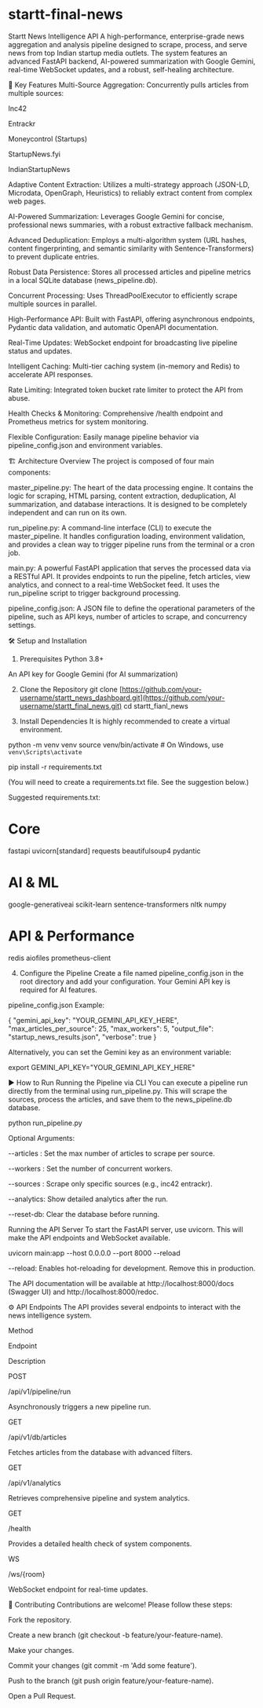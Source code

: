 # startt-final-news
Startt News Intelligence API
A high-performance, enterprise-grade news aggregation and analysis pipeline designed to scrape, process, and serve news from top Indian startup media outlets. The system features an advanced FastAPI backend, AI-powered summarization with Google Gemini, real-time WebSocket updates, and a robust, self-healing architecture.

🚀 Key Features
Multi-Source Aggregation: Concurrently pulls articles from multiple sources:

Inc42

Entrackr

Moneycontrol (Startups)

StartupNews.fyi

IndianStartupNews

Adaptive Content Extraction: Utilizes a multi-strategy approach (JSON-LD, Microdata, OpenGraph, Heuristics) to reliably extract content from complex web pages.

AI-Powered Summarization: Leverages Google Gemini for concise, professional news summaries, with a robust extractive fallback mechanism.

Advanced Deduplication: Employs a multi-algorithm system (URL hashes, content fingerprinting, and semantic similarity with Sentence-Transformers) to prevent duplicate entries.

Robust Data Persistence: Stores all processed articles and pipeline metrics in a local SQLite database (news_pipeline.db).

Concurrent Processing: Uses ThreadPoolExecutor to efficiently scrape multiple sources in parallel.

High-Performance API: Built with FastAPI, offering asynchronous endpoints, Pydantic data validation, and automatic OpenAPI documentation.

Real-Time Updates: WebSocket endpoint for broadcasting live pipeline status and updates.

Intelligent Caching: Multi-tier caching system (in-memory and Redis) to accelerate API responses.

Rate Limiting: Integrated token bucket rate limiter to protect the API from abuse.

Health Checks & Monitoring: Comprehensive /health endpoint and Prometheus metrics for system monitoring.

Flexible Configuration: Easily manage pipeline behavior via pipeline_config.json and environment variables.

🏗️ Architecture Overview
The project is composed of four main components:

master_pipeline.py: The heart of the data processing engine. It contains the logic for scraping, HTML parsing, content extraction, deduplication, AI summarization, and database interactions. It is designed to be completely independent and can run on its own.

run_pipeline.py: A command-line interface (CLI) to execute the master_pipeline. It handles configuration loading, environment validation, and provides a clean way to trigger pipeline runs from the terminal or a cron job.

main.py: A powerful FastAPI application that serves the processed data via a RESTful API. It provides endpoints to run the pipeline, fetch articles, view analytics, and connect to a real-time WebSocket feed. It uses the run_pipeline script to trigger background processing.

pipeline_config.json: A JSON file to define the operational parameters of the pipeline, such as API keys, number of articles to scrape, and concurrency settings.

🛠️ Setup and Installation
1. Prerequisites
Python 3.8+

An API key for Google Gemini (for AI summarization)

2. Clone the Repository
git clone [https://github.com/your-username/startt_news_dashboard.git](https://github.com/your-username/startt_final_news.git)
cd startt_fianl_news

3. Install Dependencies
It is highly recommended to create a virtual environment.

python -m venv venv
source venv/bin/activate  # On Windows, use `venv\Scripts\activate`

pip install -r requirements.txt

(You will need to create a requirements.txt file. See the suggestion below.)

Suggested requirements.txt:

# Core
fastapi
uvicorn[standard]
requests
beautifulsoup4
pydantic

# AI & ML
google-generativeai
scikit-learn
sentence-transformers
nltk
numpy

# API & Performance
redis
aiofiles
prometheus-client

4. Configure the Pipeline
Create a file named pipeline_config.json in the root directory and add your configuration. Your Gemini API key is required for AI features.

pipeline_config.json Example:

{
  "gemini_api_key": "YOUR_GEMINI_API_KEY_HERE",
  "max_articles_per_source": 25,
  "max_workers": 5,
  "output_file": "startup_news_results.json",
  "verbose": true
}

Alternatively, you can set the Gemini key as an environment variable:

export GEMINI_API_KEY="YOUR_GEMINI_API_KEY_HERE"

▶️ How to Run
Running the Pipeline via CLI
You can execute a pipeline run directly from the terminal using run_pipeline.py. This will scrape the sources, process the articles, and save them to the news_pipeline.db database.

python run_pipeline.py

Optional Arguments:

--articles <num>: Set the max number of articles to scrape per source.

--workers <num>: Set the number of concurrent workers.

--sources <name1> <name2>: Scrape only specific sources (e.g., inc42 entrackr).

--analytics: Show detailed analytics after the run.

--reset-db: Clear the database before running.

Running the API Server
To start the FastAPI server, use uvicorn. This will make the API endpoints and WebSocket available.

uvicorn main:app --host 0.0.0.0 --port 8000 --reload

--reload: Enables hot-reloading for development. Remove this in production.

The API documentation will be available at http://localhost:8000/docs (Swagger UI) and http://localhost:8000/redoc.

⚙️ API Endpoints
The API provides several endpoints to interact with the news intelligence system.

Method

Endpoint

Description

POST

/api/v1/pipeline/run

Asynchronously triggers a new pipeline run.

GET

/api/v1/db/articles

Fetches articles from the database with advanced filters.

GET

/api/v1/analytics

Retrieves comprehensive pipeline and system analytics.

GET

/health

Provides a detailed health check of system components.

WS

/ws/{room}

WebSocket endpoint for real-time updates.

🤝 Contributing
Contributions are welcome! Please follow these steps:

Fork the repository.

Create a new branch (git checkout -b feature/your-feature-name).

Make your changes.

Commit your changes (git commit -m 'Add some feature').

Push to the branch (git push origin feature/your-feature-name).

Open a Pull Request.

